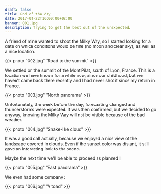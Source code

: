 ```yaml
---
draft: false
title: End of the day
date: 2017-08-22T16:00:00+02:00
banner: 001.jpg
description: Trying to get the best out of the unexpected.
---
```


A friend of mine wanted to shoot the Milky Way, so I started looking for a date on which conditions would be fine (no moon and clear sky), as well as a nice location.

{{< photo "002.jpg" "Road to the summit" >}}

We settled on the summit of the Mont Pilat, south of Lyon, France. This is a location we have known for a while now, since our childhood, but we haven't came back there recently and I had never shot it since my return in France.

{{< photo "003.jpg" "North panorama" >}}

Unfortunately, the week before the day, forecasting changed and thunderstorms were expected. It was then confirmed, but we decided to go anyway, knowing the Milky Way will not be visible because of the bad weather.

{{< photo "004.jpg" "Snake-like cloud" >}}

It was a good call actually, because we enjoyed a nice view of the landscape covered in clouds. Even if the sunset color was distant, it still gave an interesting look to the scene.

Maybe the next time we'll be able to proceed as planned !

{{< photo "005.jpg" "East panorama" >}}

We even had some company :

{{< photo "006.jpg" "A toad" >}}
